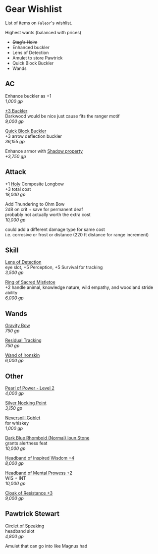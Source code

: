 # Gear Wishlist

List of items on `Faleor`'s wishlist.

Highest wants (balanced with prices)
- ~~Stag's Helm~~
- Enhanced buckler
- Lens of Detection
- Amulet to store Pawtrick
- Quick Block Buckler
- Wands


## AC

Enhance buckler as +1  
_1,000 gp_  

[+3 Buckler](https://www.aonprd.com/Rules.aspx?Name=Magic%20Armor&Category=Magic%20Items)  
Darkwood would be nice just cause fits the ranger motif   
_9,000 gp_  

[Quick Block Buckler](https://aonprd.com/MagicArmorDisplay.aspx?ItemName=Quick%20Block%20Buckler)  
+3 arrow deflection buckler  
_36,155 gp_  

Enhance armor with [Shadow property](https://aonprd.com/MagicArmorDisplay.aspx?ItemName=Shadow)  
_+3,750 gp_  


## Attack

+1 [Holy](https://aonprd.com/MagicWeaponsDisplay.aspx?ItemName=Holy) Composite Longbow  
+3 total cost  
_18,000 gp_  

Add Thundering to Ohm Bow  
2d8 on crit + save for permanent deaf  
probably not actually worth the extra cost  
_10,000 gp_  

could add a different damage type for same cost  
i.e. corrosive or frost or distance (220 ft distance for range increment)


## Skill

[Lens of Detection](https://aonprd.com/MagicWondrousDisplay.aspx?FinalName=Lens%20of%20Detection)  
eye slot, +5 Perception, +5 Survival for tracking    
_3,500 gp_  

[Ring of Sacred Mistletoe](https://www.aonprd.com/MagicRingsDisplay.aspx?FinalName=Ring%20of%20Sacred%20Mistletoe)  
+2 handle animal, knowledge nature, wild empathy, and woodland stride ability  
_6,000 gp_  


## Wands

[Gravity Bow](https://www.aonprd.com/SpellDisplay.aspx?ItemName=Gravity%20Bow)  
_750 gp_  

[Residual Tracking](https://www.aonprd.com/SpellDisplay.aspx?ItemName=Residual%20Tracking)  
_750 gp_  

[Wand of Ironskin](https://www.aonprd.com/Rules.aspx?Name=Wands&Category=Magic%20Items)    
_6,000 gp_  


## Other

[Pearl of Power - Level 2](https://www.aonprd.com/MagicWondrousDisplay.aspx?FinalName=Pearl%20of%20Power2nd)  
_4,000 gp_  

[Silver Nocking Point](https://aonprd.com/MagicWondrousDisplay.aspx?FinalName=Silver%20Nocking%20Point)  
_3,150 gp_  

[Neverspill Goblet](https://www.aonprd.com/MagicWondrousDisplay.aspx?FinalName=Neverspill%20Goblet)  
for whiskey  
_1,000 gp_  

[Dark Blue Rhomboid (Normal) Ioun Stone](https://www.aonprd.com/MagicWondrousDisplay.aspx?FinalName=Ioun%20Stone%20Dark%20Blue%20Rhomboid)  
grants alertness feat  
_10,000 gp_  

[Headband of Inspired Wisdom +4](https://www.aonprd.com/MagicWondrousDisplay.aspx?FinalName=Headband%20of%20Inspired%20Wisdom4)  
_8,000 gp_

[Headband of Mental Prowess +2](https://www.aonprd.com/MagicWondrousDisplay.aspx?FinalName=Headband%20of%20Mental%20Prowess2)  
WIS + INT    
_10,000 gp_

[Cloak of Resistance +3](https://www.aonprd.com/MagicWondrousDisplay.aspx?FinalName=Cloak%20of%20Resistance3)  
_9,000 gp_  


## Pawtrick Stewart

[Circlet of Speaking](https://aonprd.com/MagicWondrousDisplay.aspx?FinalName=Circlet%20of%20Speaking)  
headband slot  
_4,800 gp_  

Amulet that can go into like Magnus had  

